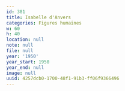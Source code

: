 ```yaml
---
id: 381
title: Isabelle d'Anvers
categories: Figures humaines
w: 60
h: 40
location: null
note: null
file: null
year: '1950'
year_start: 1950
year_end: null
image: null
uuid: 4257dcb0-1700-48f1-91b3-ff06f9366496
---
```


